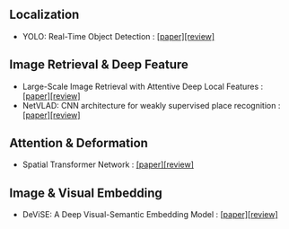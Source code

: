 ## Localization
* YOLO: Real-Time Object Detection : [[paper]](https://arxiv.org/abs/1506.02640)[[review]](https://github.com/chullhwan-song/Reading-Paper/issues/5)

## Image Retrieval & Deep Feature
* Large-Scale Image Retrieval with Attentive Deep Local Features : [[paper]](https://arxiv.org/abs/1612.06321)[[review]](https://github.com/chullhwan-song/Reading-Paper/issues/4)
* NetVLAD: CNN architecture for weakly supervised place recognition : [[paper]](https://arxiv.org/abs/1511.07247)[[review]](https://github.com/chullhwan-song/Reading-Paper/issues/3)

## Attention & Deformation
* Spatial Transformer Network : [[paper]](https://arxiv.org/abs/1506.02025)[[review]](https://github.com/chullhwan-song/Reading-Paper/issues/2)

## Image & Visual Embedding
* DeViSE: A Deep Visual-Semantic Embedding Model : [[paper]](https://research.google.com/pubs/pub41869.html)[[review]](https://github.com/chullhwan-song/Reading-Paper/issues/1)
